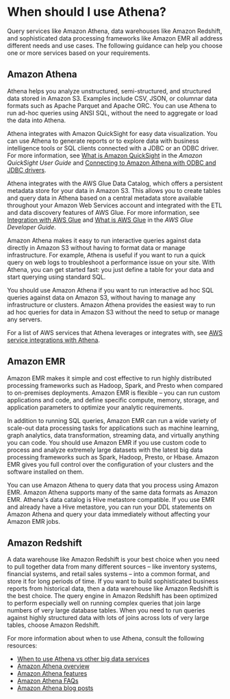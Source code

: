 # When should I use Athena?<a name="when-should-i-use-ate"></a>

Query services like Amazon Athena, data warehouses like Amazon Redshift, and sophisticated data processing frameworks like Amazon EMR all address different needs and use cases\. The following guidance can help you choose one or more services based on your requirements\.

## Amazon Athena<a name="when-should-i-use-athena"></a>

Athena helps you analyze unstructured, semi\-structured, and structured data stored in Amazon S3\. Examples include CSV, JSON, or columnar data formats such as Apache Parquet and Apache ORC\. You can use Athena to run ad\-hoc queries using ANSI SQL, without the need to aggregate or load the data into Athena\.

Athena integrates with Amazon QuickSight for easy data visualization\. You can use Athena to generate reports or to explore data with business intelligence tools or SQL clients connected with a JDBC or an ODBC driver\. For more information, see [What is Amazon QuickSight](https://docs.aws.amazon.com/quicksight/latest/user/welcome.html) in the *Amazon QuickSight User Guide* and [Connecting to Amazon Athena with ODBC and JDBC drivers](athena-bi-tools-jdbc-odbc.md)\.

Athena integrates with the AWS Glue Data Catalog, which offers a persistent metadata store for your data in Amazon S3\. This allows you to create tables and query data in Athena based on a central metadata store available throughout your Amazon Web Services account and integrated with the ETL and data discovery features of AWS Glue\. For more information, see [Integration with AWS Glue](glue-athena.md) and [What is AWS Glue](https://docs.aws.amazon.com/glue/latest/dg/what-is-glue.html) in the *AWS Glue Developer Guide*\.

Amazon Athena makes it easy to run interactive queries against data directly in Amazon S3 without having to format data or manage infrastructure\. For example, Athena is useful if you want to run a quick query on web logs to troubleshoot a performance issue on your site\. With Athena, you can get started fast: you just define a table for your data and start querying using standard SQL\.

You should use Amazon Athena if you want to run interactive ad hoc SQL queries against data on Amazon S3, without having to manage any infrastructure or clusters\. Amazon Athena provides the easiest way to run ad hoc queries for data in Amazon S3 without the need to setup or manage any servers\.

For a list of AWS services that Athena leverages or integrates with, see [AWS service integrations with Athena](athena-aws-service-integrations.md)\. 

## Amazon EMR<a name="when-should-i-use-emr"></a>

Amazon EMR makes it simple and cost effective to run highly distributed processing frameworks such as Hadoop, Spark, and Presto when compared to on\-premises deployments\. Amazon EMR is flexible – you can run custom applications and code, and define specific compute, memory, storage, and application parameters to optimize your analytic requirements\.

In addition to running SQL queries, Amazon EMR can run a wide variety of scale\-out data processing tasks for applications such as machine learning, graph analytics, data transformation, streaming data, and virtually anything you can code\. You should use Amazon EMR if you use custom code to process and analyze extremely large datasets with the latest big data processing frameworks such as Spark, Hadoop, Presto, or Hbase\. Amazon EMR gives you full control over the configuration of your clusters and the software installed on them\.

You can use Amazon Athena to query data that you process using Amazon EMR\. Amazon Athena supports many of the same data formats as Amazon EMR\. Athena's data catalog is Hive metastore compatible\. If you use EMR and already have a Hive metastore, you can run your DDL statements on Amazon Athena and query your data immediately without affecting your Amazon EMR jobs\.

## Amazon Redshift<a name="when-should-i-use-redshift"></a>

A data warehouse like Amazon Redshift is your best choice when you need to pull together data from many different sources – like inventory systems, financial systems, and retail sales systems – into a common format, and store it for long periods of time\. If you want to build sophisticated business reports from historical data, then a data warehouse like Amazon Redshift is the best choice\. The query engine in Amazon Redshift has been optimized to perform especially well on running complex queries that join large numbers of very large database tables\. When you need to run queries against highly structured data with lots of joins across lots of very large tables, choose Amazon Redshift\.

For more information about when to use Athena, consult the following resources:
+ [When to use Athena vs other big data services](http://aws.amazon.com/athena/faqs/#When_to_use_Athena_vs_other_big_data_services) 
+ [Amazon Athena overview](http://aws.amazon.com/athena/) 
+ [Amazon Athena features](http://aws.amazon.com/athena/features/) 
+ [Amazon Athena FAQs](http://aws.amazon.com/athena/faqs/)
+ [Amazon Athena blog posts](http://aws.amazon.com/athena/resources/#Blog_posts) 
